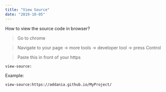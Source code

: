 ```yaml
---
title: "View Source"
date: "2019-10-05"
---
```


How to view the source code in browser?

> Go to chrome

> Navigate to your page -> more tools -> developer tool -> press Control  

> Paste this in front of your https
```
view-source:
```

Example:
```
view-source:https://addania.github.io/MyProject/
```